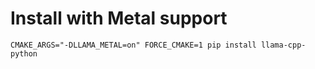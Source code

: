 # Install with Metal support

```
CMAKE_ARGS="-DLLAMA_METAL=on" FORCE_CMAKE=1 pip install llama-cpp-python
```
